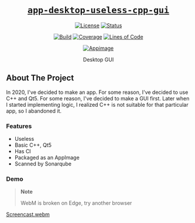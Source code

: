 <div align="center" markdown="1">

# [`app-desktop-useless-cpp-gui`][url-repo]

[![License][badge-license]][url-license]
[![Status][badge-status-abandoned]][url-repo]

[![Build][badge-workflow-build]][url-workflow-build]
[![Coverage][badge-sonar-coverage]][url-sonar]
[![Lines of Code][badge-sonar-ncloc]][url-sonar]

[![Appimage][badge-appimage]][url-release-latest]

Desktop GUI

</div>

## About The Project

In 2020, I've decided to make an app. For some reason, I've decided to use C++
and Qt5. For some reason, I've decided to make a GUI first. Later when I started
implementing logic, I realized C++ is not suitable for that particular app, so
I abandoned it.

### Features

- Useless
- Basic C++, Qt5
- Has CI
- Packaged as an AppImage
- Scanned by Sonarqube

### Demo

> **Note**
>
> WebM is broken on Edge, try another browser

[Screencast.webm](https://user-images.githubusercontent.com/97828377/218940781-ffbede8c-d3a1-497c-aabf-484bcea08b12.webm)

<!-- relative links -->

<!-- project links -->

[url-repo]: https://github.com/shishifubing/app-desktop-useless-cpp-gui
[url-license]: https://github.com/shishifubing/app-desktop-useless-cpp-gui/blob/main/LICENSE
[url-release-latest]: https://github.com/shishifubing/app-desktop-useless-cpp-gui/releases/latest
[url-workflow-build]: https://github.com/shishifubing/app-desktop-useless-cpp-gui/actions/workflows/build.yml?branch=main
[url-sonar]: https://sonarcloud.io/dashboard?id=shishifubing_app-desktop-useless-cpp-gui

<!-- external links -->

<!-- sonar badge links -->

[badge-sonar-vulnerabilities]: https://sonarcloud.io/api/project_badges/measure?project=shishifubing_app-desktop-useless-cpp-gui&metric=vulnerabilities
[badge-sonar-sqale_index]: https://sonarcloud.io/api/project_badges/measure?project=shishifubing_app-desktop-useless-cpp-gui&metric=sqale_index
[badge-sonar-security_rating]: https://sonarcloud.io/api/project_badges/measure?project=shishifubing_app-desktop-useless-cpp-gui&metric=security_rating
[badge-sonar-reliability_rating]: https://sonarcloud.io/api/project_badges/measure?project=shishifubing_app-desktop-useless-cpp-gui&metric=reliability_rating
[badge-sonar-alert_status]: https://sonarcloud.io/api/project_badges/measure?project=shishifubing_app-desktop-useless-cpp-gui&metric=alert_status
[badge-sonar-sqale_rating]: https://sonarcloud.io/api/project_badges/measure?project=shishifubing_app-desktop-useless-cpp-gui&metric=sqale_rating
[badge-sonar-ncloc]: https://sonarcloud.io/api/project_badges/measure?project=shishifubing_app-desktop-useless-cpp-gui&metric=ncloc
[badge-sonar-duplicated_lines_density]: https://sonarcloud.io/api/project_badges/measure?project=shishifubing_app-desktop-useless-cpp-gui&metric=duplicated_lines_density
[badge-sonar-coverage]: https://sonarcloud.io/api/project_badges/measure?project=shishifubing_app-desktop-useless-cpp-gui&metric=coverage
[badge-sonar-code_smells]: https://sonarcloud.io/api/project_badges/measure?project=shishifubing_app-desktop-useless-cpp-gui&metric=code_smells
[badge-sonar-bugs]: https://sonarcloud.io/api/project_badges/measure?project=shishifubing_app-desktop-useless-cpp-gui&metric=bugs

<!-- other badge links -->

[badge-status-abandoned]: https://img.shields.io/badge/status-abandoned-red?style=for-the-badge
[badge-license]: https://img.shields.io/github/license/shishifubing/app-desktop-useless-cpp-gui.svg?style=for-the-badge
[badge-appimage]: https://raw.githubusercontent.com/AppImage/docs.appimage.org/master/source/_static/img/download-appimage-banner.svg
[badge-workflow-build]: https://img.shields.io/github/actions/workflow/status/shishifubing/app-desktop-useless-cpp-gui/build.yml?label=build&branch=main
